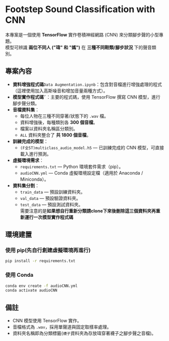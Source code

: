 # Footstep Sound Classification with CNN

本專案是一個使用 **TensorFlow** 實作卷積神經網路 (CNN) 來分類腳步聲的小型專題。  
模型可辨識 **兩位不同人 ("瑋" 和 "媽")** 在 **三種不同鞋類/腳步狀況** 下的聲音類別。  

## 專案內容

- **資料增強程式碼**`Data Augmentation.ipynb`：包含對音檔進行增強處理的程式（這裡使用加入高斯噪音和增加音量兩種方式）。
- **模型實作程式碼**‵`：主要的程式碼，使用 TensorFlow 撰寫 CNN 模型，進行腳步聲分類。
- **音檔資料集**：
  - 每位人物在三種不同穿著/狀態下的 `.wav` 檔。
  - 資料增強後，每種類別各 **300 個音檔**。
  - 檔案以資料夾名稱區分類別。
  - `ALL` 資料夾整合了 **共 1800 個音檔**。
- **訓練完成的模型**：
  - `(F全5T)multiclass_audio_model.h5` — 已訓練完成的 CNN 模型，可直接載入進行預測。
- **虛擬環境需求**：
  - `requirements.txt` — Python 環境套件需求（pip）。
  - `audioCNN.yml` — Conda 虛擬環境設定檔（適用於 Anaconda / Miniconda）。
- **資料集分割**：
  - `train_data` — 預設訓練資料夾。
  - `val_data` — 預設驗證資料夾。
  - `test_data` — 預設測試資料夾。  
  需要注意的是**如果想自行重新分類請clone下來後刪除這三個資料夾再重新運行一次模型實作程式碼**

## 環境建置

### 使用 pip(先自行創建虛擬環境再進行)
```bash
pip install -r requirements.txt
```

### 使用 Conda
```bash
conda env create -f audioCNN.yml
conda activate audioCNN
```

## 備註
- CNN 模型使用 TensorFlow 實作。
- 音檔格式為 `.wav`，採用單聲道與固定取樣率處理。
- 資料夾名稱即為分類標籤(`襪子`資料夾為存放瑋穿著襪子之腳步聲之音檔)。
